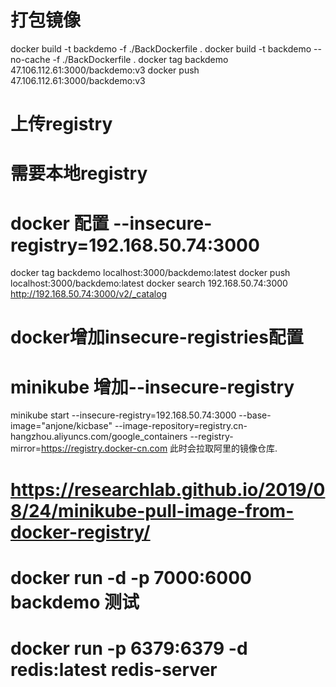 # 打包镜像
docker build -t backdemo  -f ./BackDockerfile .
docker build -t backdemo --no-cache -f ./BackDockerfile .
docker tag backdemo 47.106.112.61:3000/backdemo:v3
docker push 47.106.112.61:3000/backdemo:v3
# 上传registry
# 需要本地registry
# docker 配置 --insecure-registry=192.168.50.74:3000
docker tag backdemo localhost:3000/backdemo:latest
docker push localhost:3000/backdemo:latest
 docker search 192.168.50.74:3000
 http://192.168.50.74:3000/v2/_catalog
# docker增加insecure-registries配置
# minikube 增加--insecure-registry
minikube start --insecure-registry=192.168.50.74:3000 --base-image="anjone/kicbase" --image-repository=registry.cn-hangzhou.aliyuncs.com/google_containers --registry-mirror=https://registry.docker-cn.com
此时会拉取阿里的镜像仓库.
# https://researchlab.github.io/2019/08/24/minikube-pull-image-from-docker-registry/

# docker run -d -p 7000:6000 backdemo 测试

# docker run -p 6379:6379 -d redis:latest redis-server